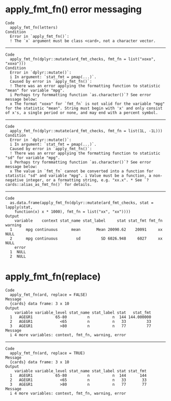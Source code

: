 # apply_fmt_fn() error messaging

    Code
      apply_fmt_fn(letters)
    Condition
      Error in `apply_fmt_fn()`:
      ! The `x` argument must be class <card>, not a character vector.

---

    Code
      apply_fmt_fn(dplyr::mutate(ard_fmt_checks, fmt_fn = list("xoxo", "xoxo")))
    Condition
      Error in `dplyr::mutate()`:
      i In argument: `stat_fmt = pmap(...)`.
      Caused by error in `apply_fmt_fn()`:
      ! There was an error applying the formatting function to statistic "mean" for variable "mpg".
      i Perhaps try formmatting function `as.character()`? See error message below:
      x The format "xoxo" for `fmt_fn` is not valid for the variable "mpg" for the statistic "mean". String must begin with 'x' and only consist of x's, a single period or none, and may end with a percent symbol.

---

    Code
      apply_fmt_fn(dplyr::mutate(ard_fmt_checks, fmt_fn = list(1L, -1L)))
    Condition
      Error in `dplyr::mutate()`:
      i In argument: `stat_fmt = pmap(...)`.
      Caused by error in `apply_fmt_fn()`:
      ! There was an error applying the formatting function to statistic "sd" for variable "mpg".
      i Perhaps try formmatting function `as.character()`? See error message below:
      x The value in `fmt_fn` cannot be converted into a function for statistic "sd" and variable "mpg". i Value must be a function, a non-negative integer, or a formatting string, e.g. "xx.x". * See `?cards::alias_as_fmt_fn()` for details.

---

    Code
      as.data.frame(apply_fmt_fn(dplyr::mutate(ard_fmt_checks, stat = lapply(stat,
        function(x) x * 1000), fmt_fn = list("xx", "xx"))))
    Output
        variable    context stat_name stat_label     stat stat_fmt fmt_fn warning
      1      mpg continuous      mean       Mean 20090.62    20091     xx    NULL
      2      mpg continuous        sd         SD 6026.948     6027     xx    NULL
        error
      1  NULL
      2  NULL

# apply_fmt_fn(replace)

    Code
      apply_fmt_fn(ard, replace = FALSE)
    Message
      {cards} data frame: 3 x 10
    Output
        variable variable_level stat_name stat_label stat   stat_fmt
      1   AGEGR1          65-80         n          n  144 144.000000
      2   AGEGR1            <65         n          n   33         33
      3   AGEGR1            >80         n          n   77         77
    Message
      i 4 more variables: context, fmt_fn, warning, error

---

    Code
      apply_fmt_fn(ard, replace = TRUE)
    Message
      {cards} data frame: 3 x 10
    Output
        variable variable_level stat_name stat_label stat stat_fmt
      1   AGEGR1          65-80         n          n  144      144
      2   AGEGR1            <65         n          n   33       33
      3   AGEGR1            >80         n          n   77       77
    Message
      i 4 more variables: context, fmt_fn, warning, error

